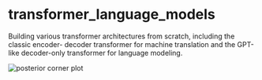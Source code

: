 # transformer_language_models
Building various transformer architectures from scratch, including the classic encoder- decoder transformer for machine translation and the GPT-like decoder-only transformer for language modeling.

![posterior corner plot](https://raw.githubusercontent.com/hschia/transformer_language_models/main/GPT-like_decoder_only_transformer/sample_text.png) 
